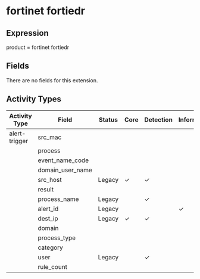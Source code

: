 fortinet fortiedr
=================

Expression
----------

product = fortinet fortiedr

Fields
------

There are no fields for this extension.

Activity Types
--------------

| Activity Type | Field            | Status | Core     | Detection | Informational |
| ------------- | ---------------- | ------ | -------- | --------- | ------------- |
| alert-trigger | src_mac          |        |          |           |               |
|               | process          |        |          |           |               |
|               | event_name_code  |        |          |           |               |
|               | domain_user_name |        |          |           |               |
|               | src_host         | Legacy | &#10003; | &#10003;  |               |
|               | result           |        |          |           |               |
|               | process_name     | Legacy |          | &#10003;  |               |
|               | alert_id         | Legacy |          |           | &#10003;      |
|               | dest_ip          | Legacy | &#10003; | &#10003;  |               |
|               | domain           |        |          |           |               |
|               | process_type     |        |          |           |               |
|               | category         |        |          |           |               |
|               | user             | Legacy |          | &#10003;  |               |
|               | rule_count       |        |          |           |               |

